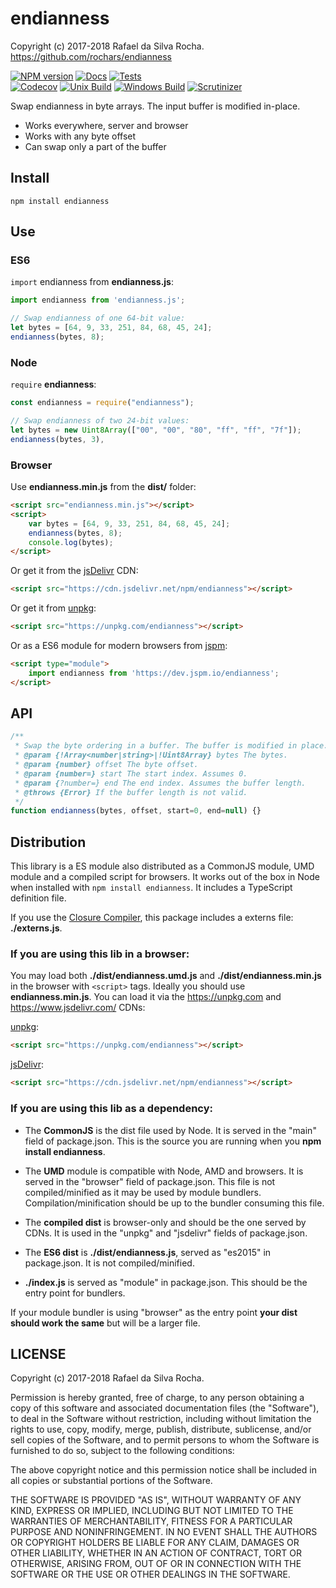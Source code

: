 # endianness
Copyright (c) 2017-2018 Rafael da Silva Rocha.  
https://github.com/rochars/endianness  

[![NPM version](https://img.shields.io/npm/v/endianness.svg?style=for-the-badge)](https://www.npmjs.com/package/endianness) [![Docs](https://img.shields.io/badge/docs-online-blue.svg?style=for-the-badge)](https://rochars.github.io/endianness/index.html) [![Tests](https://img.shields.io/badge/tests-online-blue.svg?style=for-the-badge)](https://rawgit.com/rochars/endianness/master/test/browser.html)  
[![Codecov](https://img.shields.io/codecov/c/github/rochars/endianness.svg?style=flat-square)](https://codecov.io/gh/rochars/endianness) [![Unix Build](https://img.shields.io/travis/rochars/endianness.svg?style=flat-square)](https://travis-ci.org/rochars/endianness) [![Windows Build](https://img.shields.io/appveyor/ci/rochars/endianness.svg?style=flat-square&logo=appveyor)](https://ci.appveyor.com/project/rochars/endianness) [![Scrutinizer](https://img.shields.io/scrutinizer/g/rochars/endianness.svg?style=flat-square&logo=scrutinizer)](https://scrutinizer-ci.com/g/rochars/endianness/)

Swap endianness in byte arrays. The input buffer is modified in-place.

- Works everywhere, server and browser
- Works with any byte offset
- Can swap only a part of the buffer

## Install
```
npm install endianness
```

## Use

### ES6
```import``` endianness from **endianness.js**:
```javascript
import endianness from 'endianness.js';

// Swap endianness of one 64-bit value:
let bytes = [64, 9, 33, 251, 84, 68, 45, 24];
endianness(bytes, 8);
```

### Node
```require``` **endianness**:
```javascript
const endianness = require("endianness");

// Swap endianness of two 24-bit values:
let bytes = new Uint8Array(["00", "00", "80", "ff", "ff", "7f"]);
endianness(bytes, 3),
```

### Browser
Use **endianness.min.js** from the **dist/** folder:
```html
<script src="endianness.min.js"></script>
<script>
    var bytes = [64, 9, 33, 251, 84, 68, 45, 24]; 
    endianness(bytes, 8);
    console.log(bytes);
</script>
```

Or get it from the [jsDelivr](https://www.jsdelivr.com/npm/endianness) CDN:
```html
<script src="https://cdn.jsdelivr.net/npm/endianness"></script>
```

Or get it from [unpkg](https://www.unpkg.com/endianness):
```html
<script src="https://unpkg.com/endianness"></script>
```

Or as a ES6 module for modern browsers from [jspm](https://jspm.io):
```html
<script type="module">
	import endianness from 'https://dev.jspm.io/endianness';
</script>
```

## API
```javascript
/**
 * Swap the byte ordering in a buffer. The buffer is modified in place.
 * @param {!Array<number|string>|!Uint8Array} bytes The bytes.
 * @param {number} offset The byte offset.
 * @param {number=} start The start index. Assumes 0.
 * @param {?number=} end The end index. Assumes the buffer length.
 * @throws {Error} If the buffer length is not valid.
 */
function endianness(bytes, offset, start=0, end=null) {}
```

## Distribution
This library is a ES module also distributed as a CommonJS module, UMD module and a compiled script for browsers. It works out of the box in Node when installed with ```npm install endianness```. It includes a TypeScript definition file.

If you use the [Closure Compiler](https://github.com/google/closure-compiler), this package includes a externs file: **./externs.js**.

### If you are using this lib in a browser:

You may load both **./dist/endianness.umd.js** and **./dist/endianness.min.js** in the browser with ```<script>``` tags. Ideally you should use **endianness.min.js**. You can load it via the https://unpkg.com and https://www.jsdelivr.com/ CDNs:

[unpkg](https://unpkg.com/endianness):
```html
<script src="https://unpkg.com/endianness"></script>
```

[jsDelivr](https://cdn.jsdelivr.net/npm/endianness):
```html
<script src="https://cdn.jsdelivr.net/npm/endianness"></script>
```

### If you are using this lib as a dependency:

- The **CommonJS** is the dist file used by Node. It is served in the "main" field of package.json. This is the source you are running when you **npm install endianness**.

- The **UMD** module is compatible with Node, AMD and browsers. It is served in the "browser" field of package.json. This file is not compiled/minified as it may be used by module bundlers. Compilation/minification should be up to the bundler consuming this file.

- The **compiled dist** is browser-only and should be the one served by CDNs. It is used in the "unpkg" and "jsdelivr" fields of package.json.

- The **ES6 dist** is **./dist/endianness.js**, served as "es2015" in package.json. It is not compiled/minified.

- **./index.js** is served as "module" in package.json. This should be the entry point for bundlers.

If your module bundler is using "browser" as the entry point **your dist should work the same** but will be a larger file.

## LICENSE
Copyright (c) 2017-2018 Rafael da Silva Rocha.

Permission is hereby granted, free of charge, to any person obtaining
a copy of this software and associated documentation files (the
"Software"), to deal in the Software without restriction, including
without limitation the rights to use, copy, modify, merge, publish,
distribute, sublicense, and/or sell copies of the Software, and to
permit persons to whom the Software is furnished to do so, subject to
the following conditions:

The above copyright notice and this permission notice shall be
included in all copies or substantial portions of the Software.

THE SOFTWARE IS PROVIDED "AS IS", WITHOUT WARRANTY OF ANY KIND,
EXPRESS OR IMPLIED, INCLUDING BUT NOT LIMITED TO THE WARRANTIES OF
MERCHANTABILITY, FITNESS FOR A PARTICULAR PURPOSE AND
NONINFRINGEMENT. IN NO EVENT SHALL THE AUTHORS OR COPYRIGHT HOLDERS BE
LIABLE FOR ANY CLAIM, DAMAGES OR OTHER LIABILITY, WHETHER IN AN ACTION
OF CONTRACT, TORT OR OTHERWISE, ARISING FROM, OUT OF OR IN CONNECTION
WITH THE SOFTWARE OR THE USE OR OTHER DEALINGS IN THE SOFTWARE.
